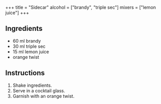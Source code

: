 +++
title = "Sidecar"
alcohol = ["brandy", "triple sec"]
mixers = ["lemon juice"]
+++

## Ingredients

- 60 ml brandy
- 30 ml triple sec
- 15 ml lemon juice
- orange twist

## Instructions

1. Shake ingredients.
2. Serve in a cocktail glass.
3. Garnish with an orange twist.
